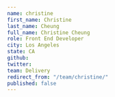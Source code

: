 ```yaml
---
name: christine
first_name: Christine
last_name: Cheung
full_name: Christine Cheung
role: Front End Developer
city: Los Angeles
state: CA
github: 
twitter: 
team: Delivery
redirect_from: "/team/christine/"
published: false
---
```


